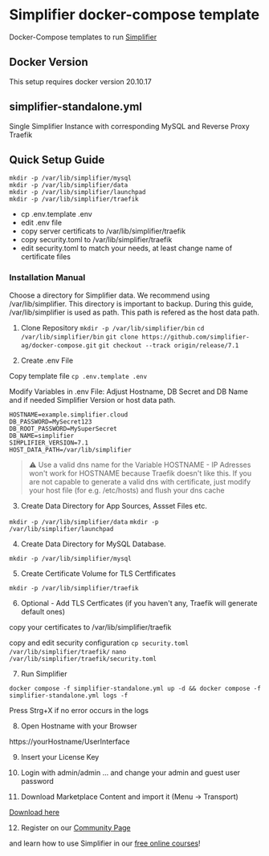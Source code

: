 # Simplifier docker-compose template
Docker-Compose templates to run [Simplifier](https://simplifier.io)

## Docker Version
This setup requires docker version 20.10.17

## simplifier-standalone.yml
Single Simplifier Instance with corresponding MySQL and Reverse Proxy Traefik

##  Quick Setup Guide
 ```
mkdir -p /var/lib/simplifier/mysql
mkdir -p /var/lib/simplifier/data
mkdir -p /var/lib/simplifier/launchpad
mkdir -p /var/lib/simplifier/traefik
 ```
- cp .env.template .env
- edit .env file 
- copy server certificats to /var/lib/simplifier/traefik
- copy security.toml to /var/lib/simplifier/traefik
- edit security.toml to match your needs, at least change name of certificate files

### Installation Manual

Choose a directory for Simplifier data. We recommend using /var/lib/simplifier. This directory is important to backup. During this guide, /var/lib/simplifier is used as path. This path is refered as the host data path.

1. Clone Repository
`mkdir -p /var/lib/simplifier/bin`
`cd /var/lib/simplifier/bin`
`git clone https://github.com/simplifier-ag/docker-compose.git`
`git checkout --track origin/release/7.1 `

2. Create .env File

Copy template file
`cp .env.template .env`

Modify Variables in .env File:
Adjust Hostname, DB Secret and DB Name and if needed Simplifier Version or host data path.

```
HOSTNAME=example.simplifier.cloud
DB_PASSWORD=MySecret123
DB_ROOT_PASSWORD=MySuperSecret 
DB_NAME=simplifier
SIMPLIFIER_VERSION=7.1
HOST_DATA_PATH=/var/lib/simplifier
```

> :warning: Use a valid dns name for the Variable HOSTNAME - IP Adresses won't work for HOSTNAME because Traefik doesn't like this.
> If you are not capable to generate a valid dns with certificate, just modify your host file (for e.g. /etc/hosts) and flush your dns cache

3. Create Data Directory for App Sources, Assset Files etc.

`mkdir -p /var/lib/simplifier/data`
`mkdir -p /var/lib/simplifier/launchpad`

4. Create Data Directory for MySQL Database.

`mkdir -p /var/lib/simplifier/mysql` 

5. Create Certificate Volume for TLS Certfificates

`mkdir -p /var/lib/simplifier/traefik` 

6. Optional - Add TLS Certficates (if you haven't any, Traefik will generate default ones)

copy your certificates to /var/lib/simplifier/traefik

copy and edit security configuration
`cp security.toml /var/lib/simplifier/traefik/`
`nano /var/lib/simplifier/traefik/security.toml`

7. Run Simplifier

`docker compose -f simplifier-standalone.yml up -d && docker compose -f simplifier-standalone.yml logs -f`

Press Strg+X if no error occurs in the logs

8. Open Hostname with your Browser

https://yourHostname/UserInterface

9. Insert your License Key

10. Login with admin/admin
... and change your admin and guest user password

11. Download Marketplace Content and import it (Menu -> Transport)

[Download here](https://community.simplifier.io/marketplace/standard-content/)

12. Register on our [Community Page](https://community.simplifier.io/)

and learn how to use Simplifier in our [free online courses](https://community.simplifier.io/courses/)!
